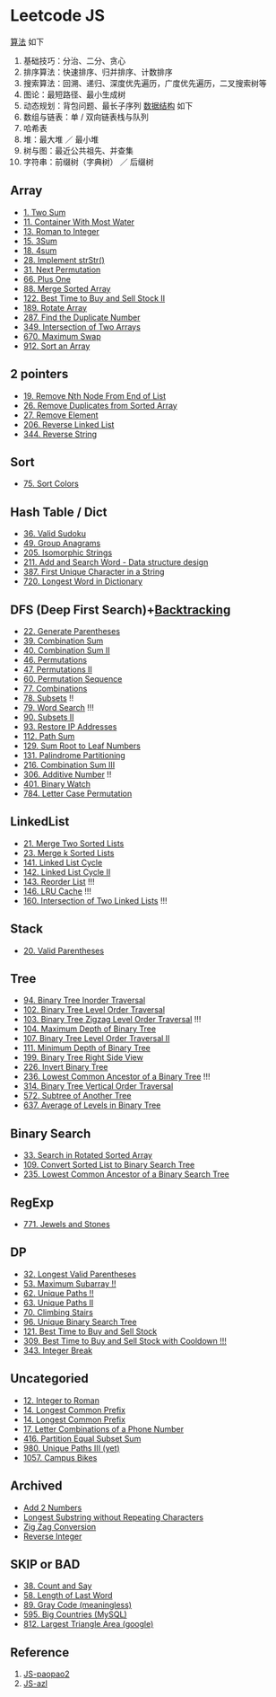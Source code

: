 # Leetcode JS

[算法](algorithms/index.md) 如下
1. 基础技巧：分治、二分、贪心
2. 排序算法：快速排序、归并排序、计数排序
3. 搜索算法：回溯、递归、深度优先遍历，广度优先遍历，二叉搜索树等
4. 图论：最短路径、最小生成树
5. 动态规划：背包问题、最长子序列
[数据结构](data-structure.zh.md) 如下
1. 数组与链表：单 / 双向链表栈与队列
1. 哈希表
1. 堆：最大堆 ／ 最小堆
1. 树与图：最近公共祖先、并查集
1. 字符串：前缀树（字典树） ／ 后缀树

## Array
- [1. Two Sum](leetcode/1-two-sum.md)
- [11. Container With Most Water](leetcode/11-container-with-most-water.md)
- [13. Roman to Integer](leetcode/13-roman-to-integer.md)
- [15. 3Sum](leetcode/15-3sum.md)
- [18. 4sum](leetcode/18-4sum.md)
- [28. Implement strStr()](leetcode/28-implement-strstr.md)
- [31. Next Permutation](leetcode/31-next-permutation.md)
- [66. Plus One](leetcode/66-plus-one.md)
- [88. Merge Sorted Array](leetcode/88-merge-sorted-array.md)
- [122. Best Time to Buy and Sell Stock II](leetcode/122-best-time-to-buy-and-sell-stock-ii.md)
- [189. Rotate Array](leetcode/189-rotate-array.md)
- [287. Find the Duplicate Number](leetcode/287-find-the-duplicate-number.md)
- [349. Intersection of Two Arrays](leetcode/349-intersection-of-two-arrays.md)
- [670. Maximum Swap](leetcode/670-maximum-swap.md)
- [912. Sort an Array](leetcode/912-sort-an-array.md)

## 2 pointers
- [19. Remove Nth Node From End of List](leetcode/19-remove-nth-node-from-end-of-list.md)
- [26. Remove Duplicates from Sorted Array](leetcode/26-remove-duplicates-from-sorted-array.md)
- [27. Remove Element](leetcode/27-remove-element.md)
- [206. Reverse Linked List](leetcode/206-reverse-linked-list.md)
- [344. Reverse String](leetcode/344-reverse-string.md)

## Sort
- [75. Sort Colors](leetcode/75-sort-colors.md)

## Hash Table / Dict
- [36. Valid Sudoku](leetcode/36-valid-sudoku.md)
- [49. Group Anagrams](leetcode/49-group-anagrams.md)
- [205. Isomorphic Strings](leetcode/205-isomorphic-strings.md)
- [211. Add and Search Word - Data structure design](leetcode/211-add-and-search-word.md)
- [387. First Unique Character in a String](leetcode/387-first-unique-char-in-string.md)
- [720. Longest Word in Dictionary](leetcode/720-longest-word-in-dict.md)

## DFS (Deep First Search)+[Backtracking](algorithms/backtracking.md)
- [22. Generate Parentheses](leetcode/22-generate-parentheses.md)
- [39. Combination Sum](leetcode/39-combination-sum.md)
- [40. Combination Sum II](leetcode/40-combination-sum-ii.md)
- [46. Permutations](leetcode/46-permutations.md)
- [47. Permutations II](leetcode/47-permutations-ii.md)
- [60. Permutation Sequence](leetcode/60-permutation-sequence.md)
- [77. Combinations](leetcode/771-jewel-and-stones.md)
- [78. Subsets](leetcode/78-subsets.md) !!
- [79. Word Search](leetcode/79-word-search.md) !!!
- [90. Subsets II](leetcode/90-subsets-ii.md)
- [93. Restore IP Addresses](leetcode/93-restore-ip-address.md)
- [112. Path Sum](leetcode/112-path-sum.md)
- [129. Sum Root to Leaf Numbers](leetcode/129-sum-root-to-leaf-numbers.md)
- [131. Palindrome Partitioning](leetcode/131-palindrome-partitioning.md)
- [216. Combination Sum III](leetcode/216-combination-sum-iii.md)
- [306. Additive Number](leetcode/306-additive-number.md) !!
- [401. Binary Watch](leetcode/401-binary-watch.md)
- [784. Letter Case Permutation](leetcode/784-letter-case-permuatation.md)

## LinkedList
- [21. Merge Two Sorted Lists](leetcode/21-merge-two-sorted-lists.md)
- [23. Merge k Sorted Lists](leetcode/23-merge-k-sorted-lists.md)
- [141. Linked List Cycle](leetcode/141-linked-list-cycle.md)
- [142. Linked List Cycle II](leetcode/142-linked-list-cycle-ii.md)
- [143. Reorder List](leetcode/143-reorder-list.md) !!!
- [146. LRU Cache](leetcode/146-lru-cache.md) !!!
- [160. Intersection of Two Linked Lists](leetcode/160-intersection-of-two-linked-lists.md) !!!

## Stack
- [20. Valid Parentheses](leetcode/20-valid-parentheses.md)

## Tree
- [94. Binary Tree Inorder Traversal](leetcode/94-binary-tree-inorder-traversal.md)
- [102. Binary Tree Level Order Traversal](leetcode/102-binary-tree-level-order-traversal.md)
- [103. Binary Tree Zigzag Level Order Traversal](leetcode/103-binary-tree-zigzag-level-order-traversal.md) !!!
- [104. Maximum Depth of Binary Tree](leetcode/104-maximum-depth-of-binary-tree.md)
- [107. Binary Tree Level Order Traversal II](leetcode/107-binary-tree-level-order-traversal-ii.md)
- [111. Minimum Depth of Binary Tree](leetcode/111-minimum-depth-of-binary-tree.md)
- [199. Binary Tree Right Side View](leetcode/199-binary-tree-right-side-view.md)
- [226. Invert Binary Tree](leetcode/226-invert-binary-tree.md)
- [236. Lowest Common Ancestor of a Binary Tree](leetcode/236-lowest-common-ancestor-of-a-binary-tree.md) !!!
- [314. Binary Tree Vertical Order Traversal](leetcode/314-binary-tree-vertical-order-traversal.md)
- [572. Subtree of Another Tree](leetcode/572-substree-of-another-tree.md)
- [637. Average of Levels in Binary Tree](leetcode/637-average-of-levels-in-binary-tree.md)

## Binary Search
- [33. Search in Rotated Sorted Array](leetcode/33-search-in-rotated-sorted-arry.md)
- [109. Convert Sorted List to Binary Search Tree](leetcode/109-convert-sorted-list-to-bst.md)
- [235. Lowest Common Ancestor of a Binary Search Tree](leetcode/235-lowest-common-ancestor-of-a-binary-search-tree.md)

## RegExp
- [771. Jewels and Stones](leetcode/771-jewel-and-stones.md)

## DP
- [32. Longest Valid Parentheses](leetcode/32-longest-valid-parentheses.md)
- [53. Maximum Subarray !!](leetcode/53-maximum-subarray.md)
- [62. Unique Paths !!](leetcode/62-unique-paths.md)
- [63. Unique Paths II](leetcode/63-unique-paths-ii.md)
- [70. Climbing Stairs](leetcode/70-climbing-stairs.md)
- [96. Unique Binary Search Tree](leetcode/96-unique-bst.md)
- [121. Best Time to Buy and Sell Stock](leetcode/121-best-time-to-buy-and-sell-stock.md)
- [309. Best Time to Buy and Sell Stock with Cooldown !!!](leetcode/309-best-time-to-buy-and-sell-stock-with-cooldown.md)
- [343. Integer Break](leetcode/343-integer-break.md)

## Uncategoried
- [12. Integer to Roman](leetcode/12-integer-to-roman.md)
- [14. Longest Common Prefix](leetcode/14-longest-common-prefix.md)
- [14. Longest Common Prefix](leetcode/14-longest-common-prefix.md)
- [17. Letter Combinations of a Phone Number](leetcode/17-letter-combinations-of-a-phone-number.md)
- [416. Partition Equal Subset Sum](leetcode/419-partition-equal-subset-sum.md)
- [980. Unique Paths III (yet)](leetcode/980-unique-paths-iii.md)
- [1057. Campus Bikes](leetcode/1057-campus-bikes.md)

## Archived
- [Add 2 Numbers](leetcode/add2numbers.md)
- [Longest Substring without Repeating Characters](leetcode/longest-substring-without-repeating-characters.md)
- [Zig Zag Conversion](leetcode/algozigzagconversion.md)
- [Reverse Integer](leetcode/reverseinteger.md)

## SKIP or BAD
- [38. Count and Say](leetcode/38-count-and-say.md)
- [58. Length of Last Word](leetcode/58-length-of-last-word.md)
- [89. Gray Code (meaningless)](https://leetcode.com/problems/gray-code)
- [595. Big Countries (MySQL)](https://leetcode.com/problems/big-countries)
- [812. Largest Triangle Area (google)](leetcode/812-largest-triangle-area.md)

## Reference
1. [JS-paopao2](https://github.com/paopao2/leetcode-js)
2. [JS-azl](https://github.com/azl397985856/leetcode)
